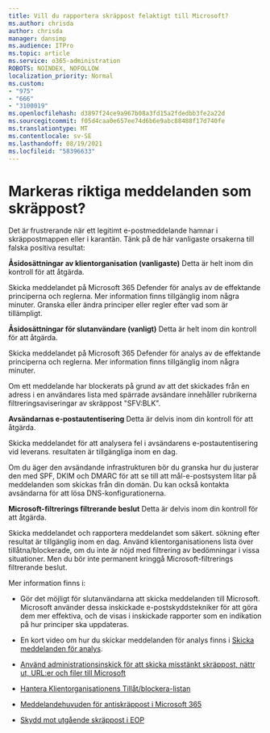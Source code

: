 ```yaml
---
title: Vill du rapportera skräppost felaktigt till Microsoft?
ms.author: chrisda
author: chrisda
manager: dansimp
ms.audience: ITPro
ms.topic: article
ms.service: o365-administration
ROBOTS: NOINDEX, NOFOLLOW
localization_priority: Normal
ms.custom:
- "975"
- "666"
- "3100019"
ms.openlocfilehash: d3897f24ce9a967b08a3fd15a2fdedbb3fe2a22d
ms.sourcegitcommit: f05d4caa0e657ee74d6b6e9abc88488f17d740fe
ms.translationtype: MT
ms.contentlocale: sv-SE
ms.lasthandoff: 08/19/2021
ms.locfileid: "58396633"
---
```

# <a name="do-you-have-legitimate-messages-being-marked-as-spam"></a>Markeras riktiga meddelanden som skräppost?

Det är frustrerande när ett legitimt e-postmeddelande hamnar i skräppostmappen eller i karantän. Tänk på de här vanligaste orsakerna till falska positiva resultat:

**Åsidosättningar av klientorganisation (vanligaste)** Detta är helt inom din kontroll för att åtgärda.

Skicka meddelandet på Microsoft 365 Defender för analys av de effektande principerna och reglerna. Mer information finns tillgänglig inom några minuter.
Granska eller ändra principer eller regler efter vad som är tillämpligt. 

**Åsidosättningar för slutanvändare (vanligt)** Detta är helt inom din kontroll för att åtgärda. 

Skicka meddelandet på Microsoft 365 Defender för analys av de effektande principerna och reglerna. Mer information finns tillgänglig inom några minuter. 

Om ett meddelande har blockerats på grund av att det skickades från en adress i en användares lista med spärrade avsändare innehåller rubrikerna filtreringsaviseringar av skräppost "SFV:BLK".

**Avsändarnas e-postautentisering** Detta är delvis inom din kontroll för att åtgärda.

Skicka meddelandet för att analysera fel i avsändarens e-postautentisering vid leverans. resultaten är tillgängliga inom en dag. 

Om du äger den avsändande infrastrukturen bör du granska hur du justerar den med SPF, DKIM och DMARC för att se till att mål-e-postsystem litar på meddelanden som skickas från din domän. Du kan också kontakta avsändarna för att lösa DNS-konfigurationerna.

**Microsoft-filtrerings filtrerande beslut** Detta är delvis inom din kontroll för att åtgärda.

Skicka meddelandet och rapportera meddelandet som säkert. sökning efter resultat är tillgänglig inom en dag. Använd klientorganisationens lista över tillåtna/blockerade, om du inte är nöjd med filtrering av bedömningar i vissa situationer. Men du bör inte permanent kringgå Microsoft-filtrerings filtrerande beslut. 

Mer information finns i:

- Gör det möjligt för slutanvändarna att skicka meddelanden till Microsoft. Microsoft använder dessa inskickade e-postskyddstekniker för att göra dem mer effektiva, och de visas i inskickade rapporter som en indikation på hur principer ska uppdateras. 

- En kort video om hur du skickar meddelanden för analys finns i [Skicka meddelanden för analys](https://go.microsoft.com/fwlink/?linkid=2166435).

- [Använd administrationsinskick för att skicka misstänkt skräppost, nättr ut, URL:er och filer till Microsoft](https://docs.microsoft.com/microsoft-365/security/office-365-security/admin-submission)

- [Hantera Klientorganisationens Tillåt/blockera-listan](https://docs.microsoft.com/microsoft-365/security/office-365-security/tenant-allow-block-list)

- [Meddelandehuvuden för antiskräppost i Microsoft 365](https://docs.microsoft.com/microsoft-365/security/office-365-security/anti-spam-message-headers)

- [Skydd mot utgående skräppost i EOP](https://docs.microsoft.com/microsoft-365/security/office-365-security/outbound-spam-controls)